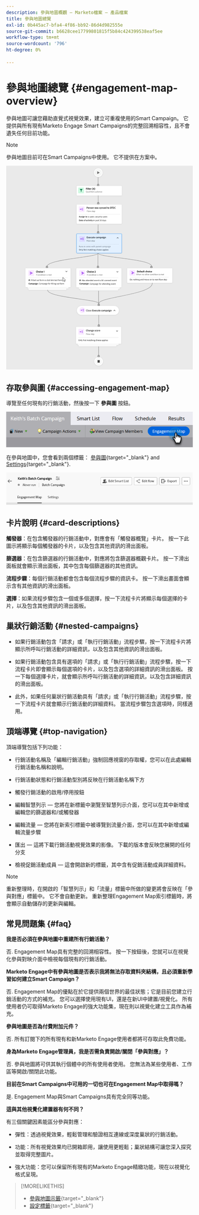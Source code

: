 ```yaml
---
description: 參與地圖概觀 — Marketo檔案 — 產品檔案
title: 參與地圖總覽
exl-id: 0b445ac7-bfa4-4f86-bb92-86d4d982555e
source-git-commit: b6628cee17799801815f5b84c424399538eaf5ee
workflow-type: tm+mt
source-wordcount: '796'
ht-degree: 0%

---
```


# 參與地圖總覽 {#engagement-map-overview}

參與地圖可讓您藉助直覺式視覺效果，建立可重複使用的Smart Campaign。 它提供與所有現有Marketo Engage Smart Campaigns的完整回溯相容性，且不會遺失任何目前功能。

>[!NOTE]
>
>參與地圖目前可在Smart Campaigns中使用。 它不提供在方案中。

![](assets/engagement-map-overview-1.png)

## 存取參與圖 {#accessing-engagement-map}

導覽至任何現有的行銷活動，然後按一下 **參與圖** 按鈕。

![](assets/engagement-map-overview-2.png)

在參與地圖中，您會看到兩個標籤： [參與圖](/help/marketo/product-docs/core-marketo-concepts/engagement-map/engagement-map-tab.md){target="_blank"} and [Settings](/help/marketo/product-docs/core-marketo-concepts/engagement-map/settings-tab.md){target="_blank"}.

![](assets/engagement-map-overview-3.png)

## 卡片說明 {#card-descriptions}

**觸發器**：在包含觸發器的行銷活動中，對應會有「觸發器概覽」卡片。 按一下此圖示將顯示每個觸發器的卡片，以及包含其他資訊的滑出面板。

**篩選器**：在包含篩選器的行銷活動中，對應將包含篩選器概觀卡片。 按一下滑出面板就會顯示滑出面板，其中包含每個篩選器的其他資訊。

**流程步驟**：每個行銷活動都會包含每個流程步驟的資訊卡。 按一下滑出畫面會顯示含有其他資訊的滑出面板。

**選擇**：如果流程步驟包含一個或多個選擇，按一下流程卡片將顯示每個選擇的卡片，以及包含其他資訊的滑出面板。

## 巢狀行銷活動 {#nested-campaigns}

* 如果行銷活動包含「請求」或「執行行銷活動」流程步驟，按一下流程卡片將顯示所呼叫行銷活動的詳細資訊，以及包含其他資訊的滑出面板。

* 如果行銷活動包含具有選項的「請求」或「執行行銷活動」流程步驟，按一下流程卡片即會顯示每個選項的卡片，以及包含選項的詳細資訊的滑出面板。 按一下每個選擇卡片，就會顯示所呼叫行銷活動的詳細資訊，以及包含詳細資訊的滑出面板。

* 此外，如果任何巢狀行銷活動具有「請求」或「執行行銷活動」流程步驟，按一下流程卡片就會顯示行銷活動的詳細資料。 當流程步驟包含選項時，同樣適用。

## 頂端導覽 {#top-navigation}

頂端導覽包括下列功能：

* 行銷活動名稱及「編輯行銷活動」強制回應視窗的存取權，您可以在此處編輯行銷活動名稱和說明。

* 行銷活動狀態和行銷活動型別將反映在行銷活動名稱下方

* 觸發行銷活動的啟用/停用按鈕

* 編輯智慧列示 — 您將在新標籤中瀏覽至智慧列示介面，您可以在其中新增或編輯您的篩選器和/或觸發器

* 編輯流量 — 您將在新索引標籤中被導覽到流量介面，您可以在其中新增或編輯流量步驟

* 匯出 — 這將下載行銷活動視覺效果的影像。 下載的版本會反映您展開的任何分支

* 檢視促銷活動成員 — 這會開啟新的標籤，其中含有促銷活動成員詳細資料。

>[!NOTE]
>
>重新整理時，在開啟的「智慧列示」和「流量」標籤中所做的變更將會反映在「參與對應」標籤中。 它不會自動更新。 重新整理Engagement Map索引標籤時，將會顯示自動儲存的更新與編輯。

## 常見問題集 {#faq}

**我是否必須在參與地圖中重建所有行銷活動？**

否. Engagement Map具有完整的回溯相容性。 按一下按鈕後，您就可以在視覺化參與對映介面中檢視每個現有的行銷活動。

**Marketo Engage中有參與地圖是否表示我將無法存取資料夾結構，且必須重新學習如何建立Smart Campaign？**

否. Engagement Map的優點在於它提供兩個世界的最佳狀態；它是目前您建立行銷活動的方式的補充。 您可以選擇使用現有UI，還是在新UI中建置/視覺化。 所有使用者仍可取得Marketo Engage的強大功能集，現在則以視覺化建立工具作為補充。

**參與地圖是否為付費附加元件？**

否. 所有訂閱下的所有現有和新Marketo Engage使用者都將可存取此免費功能。

**身為Marketo Engage管理員，我是否需負責開啟/關閉「參與對應」？**

否. 參與地圖將可供其執行個體中的所有使用者使用。 您無法為某些使用者、工作區等開啟/關閉此功能。

**目前在Smart Campaigns中可用的一切也可在Engagement Map中取得嗎？**

是. Engagement Map與Smart Campaigns具有完全同等功能。

**這與其他視覺化建置器有何不同？**

有三個關鍵因素能區分參與對應：

* 彈性：透過視覺效果，輕鬆管理和驗證相互連線或深度巢狀的行銷活動。

* 功能：所有視覺效果均已開箱即用，讓使用更輕鬆；巢狀結構可讓您深入探究並取得完整圖片。

* 強大功能：您可以保留所有現有的Marketo Engage精緻功能，現在以視覺化格式呈現。

>[!MORELIKETHIS]
>
>* [參與地圖示籤](/help/marketo/product-docs/core-marketo-concepts/engagement-map/engagement-map-tab.md){target="_blank"}
>* [設定標籤](/help/marketo/product-docs/core-marketo-concepts/engagement-map/settings-tab.md){target="_blank"}
